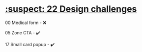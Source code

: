# [:suspect: 22 Design challenges](https://nikske.github.io/design-components/)


00 Medical form - :x:

05 Zone CTA - :heavy_check_mark:

17 Small card popup - :heavy_check_mark:

